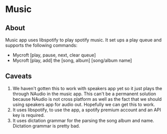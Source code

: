 # Music 

## About
Music app uses libspotify to play spotify music.  It set ups a play queue and supports the following commands:
* Mycroft [play, pause, next, clear queue]
* Mycroft [play, add] the [song, album] [song/album name]

## Caveats
1. We haven't gotten this to work with speakers app yet so it just plays the through NAudio in the music app. This can't be a permanent solution because NAudio is not cross platform as well as the fact that we should using speakers app for audio out. Hopefully we can get this to work.
2. It uses libspotify, to use the app, a spotify premium account and an API key is required. 
3. It uses dictation grammar for the parsing the song album and name. Dictation grammar is pretty bad. 
